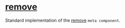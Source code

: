 # [remove](remove.hpp)

Standard implementation of the [remove](../../functions/remove.md) `meta component`.